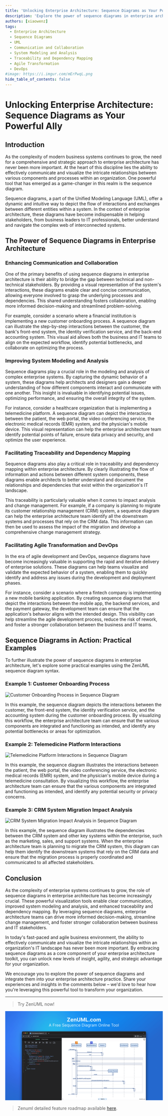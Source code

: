 ```yaml
---
title: 'Unlocking Enterprise Architecture: Sequence Diagrams as Your Powerful Ally'
description: 'Explore the power of sequence diagrams in enterprise architecture, learn how they enhance communication, improve system modeling, and facilitate agile transformation. Discover practical examples and unlock new levels of insight for your organization.'
authors: [xiaowenz]
tags:
  - Enterprise Architecture
  - Sequence Diagrams
  - UML
  - Communication and Collaboration
  - System Modeling and Analysis
  - Traceability and Dependency Mapping
  - Agile Transformation
  - DevOps
#image: https://i.imgur.com/mErPwqL.png
hide_table_of_contents: false
---
```


# Unlocking Enterprise Architecture: Sequence Diagrams as Your Powerful Ally

## Introduction

As the complexity of modern business systems continues to grow, the need for a comprehensive and strategic approach to enterprise architecture has never been more important. At the heart of this discipline lies the ability to effectively communicate and visualize the intricate relationships between various components and processes within an organization. One powerful tool that has emerged as a game-changer in this realm is the sequence diagram.

Sequence diagrams, a part of the Unified Modeling Language (UML), offer a dynamic and intuitive way to depict the flow of interactions and exchanges between different entities within a system. In the context of enterprise architecture, these diagrams have become indispensable in helping stakeholders, from business leaders to IT professionals, better understand and navigate the complex web of interconnected systems.

<!-- truncate -->

## The Power of Sequence Diagrams in Enterprise Architecture

### Enhancing Communication and Collaboration

One of the primary benefits of using sequence diagrams in enterprise architecture is their ability to bridge the gap between technical and non-technical stakeholders. By providing a visual representation of the system's interactions, these diagrams enable clear and concise communication, allowing everyone involved to grasp the underlying processes and dependencies. This shared understanding fosters collaboration, enabling more informed decision-making and streamlined problem-solving.

For example, consider a scenario where a financial institution is implementing a new customer onboarding process. A sequence diagram can illustrate the step-by-step interactions between the customer, the bank's front-end system, the identity verification service, and the back-end accounting system. This visual aid allows both the business and IT teams to align on the expected workflow, identify potential bottlenecks, and collaborate on optimizing the process.

### Improving System Modeling and Analysis

Sequence diagrams play a crucial role in the modeling and analysis of complex enterprise systems. By capturing the dynamic behavior of a system, these diagrams help architects and designers gain a deeper understanding of how different components interact and communicate with one another. This insight is invaluable in identifying potential issues, optimizing performance, and ensuring the overall integrity of the system.

For instance, consider a healthcare organization that is implementing a telemedicine platform. A sequence diagram can depict the interactions between the patient, the web portal, the video conferencing service, the electronic medical records (EMR) system, and the physician's mobile device. This visual representation can help the enterprise architecture team identify potential points of failure, ensure data privacy and security, and optimize the user experience.

### Facilitating Traceability and Dependency Mapping

Sequence diagrams also play a critical role in traceability and dependency mapping within enterprise architecture. By clearly illustrating the flow of information and actions between different system components, these diagrams enable architects to better understand and document the relationships and dependencies that exist within the organization's IT landscape.

This traceability is particularly valuable when it comes to impact analysis and change management. For example, if a company is planning to migrate its customer relationship management (CRM) system, a sequence diagram can help the enterprise architecture team identify all the downstream systems and processes that rely on the CRM data. This information can then be used to assess the impact of the migration and develop a comprehensive change management strategy.

### Facilitating Agile Transformation and DevOps

In the era of agile development and DevOps, sequence diagrams have become increasingly valuable in supporting the rapid and iterative delivery of enterprise solutions. These diagrams can help teams visualize and validate the expected behavior of a system, enabling them to quickly identify and address any issues during the development and deployment phases.

For instance, consider a scenario where a fintech company is implementing a new mobile banking application. By creating sequence diagrams that depict the interactions between the mobile app, the backend services, and the payment gateway, the development team can ensure that the application's behavior aligns with the intended design. This visibility can help streamline the agile development process, reduce the risk of rework, and foster a stronger collaboration between the business and IT teams.

## Sequence Diagrams in Action: Practical Examples

To further illustrate the power of sequence diagrams in enterprise architecture, let's explore some practical examples using the ZenUML sequence diagram syntax.

### Example 1: Customer Onboarding Process

![Customer Onboarding Process in Sequence Diagram](https://cdn.sa.net/2024/05/15/lJNIFY8dP3aUABG.png)

In this example, the sequence diagram depicts the interactions between the customer, the front-end system, the identity verification service, and the accounting system during the customer onboarding process. By visualizing this workflow, the enterprise architecture team can ensure that the various components are integrated and functioning as intended, and identify any potential bottlenecks or areas for optimization.

### Example 2: Telemedicine Platform Interactions

![Telemedicine Platform Interactions in Sequence Diagram](https://cdn.sa.net/2024/05/15/bLEHgy8qvRPNVh6.png)

In this example, the sequence diagram illustrates the interactions between the patient, the web portal, the video conferencing service, the electronic medical records (EMR) system, and the physician's mobile device during a telemedicine consultation. By visualizing this workflow, the enterprise architecture team can ensure that the various components are integrated and functioning as intended, and identify any potential security or privacy concerns.

### Example 3: CRM System Migration Impact Analysis

![CRM System Migration Impact Analysis in Sequence Diagram](https://cdn.sa.net/2024/05/15/OqDQHu7owlzvfhM.png)

In this example, the sequence diagram illustrates the dependencies between the CRM system and other key systems within the enterprise, such as the marketing, sales, and support systems. When the enterprise architecture team is planning to migrate the CRM system, this diagram can help them identify the downstream systems that rely on the CRM data and ensure that the migration process is properly coordinated and communicated to all affected stakeholders.

## Conclusion

As the complexity of enterprise systems continues to grow, the role of sequence diagrams in enterprise architecture has become increasingly crucial. These powerful visualization tools enable clear communication, improved system modeling and analysis, and enhanced traceability and dependency mapping. By leveraging sequence diagrams, enterprise architecture teams can drive more informed decision-making, streamline change management, and foster stronger collaboration between business and IT stakeholders.

In today's fast-paced and agile business environment, the ability to effectively communicate and visualize the intricate relationships within an organization's IT landscape has never been more important. By embracing sequence diagrams as a core component of your enterprise architecture toolkit, you can unlock new levels of insight, agility, and strategic advantage for your organization.

We encourage you to explore the power of sequence diagrams and integrate them into your enterprise architecture practice. Share your experiences and insights in the comments below – we'd love to hear how you're leveraging this powerful tool to transform your organization.

---

> Try ZenUML now!

[![ZenUML: The Best Diagram Plugin for Confluence](../../static/img/og-image.png)](https://app.zenuml.com)

> Zenuml detailed feature roadmap available [here](/roadmap).
